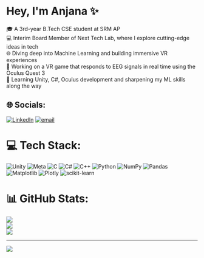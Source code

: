 # Hey, I'm Anjana ✨  
<p>
🎓 A 3rd-year B.Tech CSE student at SRM AP<br> 
💻  Interim Board Member of Next Tech Lab, where I explore cutting-edge ideas in tech<br>  
🌐 Diving deep into Machine Learning and building immersive VR experiences<br>  
🧠 Working on a VR game that responds to EEG signals in real time using the Oculus Quest 3<br>  
🌱 Learning Unity, C#, Oculus development and sharpening my ML skills along the way<br>
</p>


## 🌐 Socials:
[![LinkedIn](https://img.shields.io/badge/LinkedIn-%230077B5.svg?logo=linkedin&logoColor=white)](https://linkedin.com/in/anjana-modugu) [![email](https://img.shields.io/badge/Email-D14836?logo=gmail&logoColor=white)](mailto:anjanamodugu@gmail.com) 

# 💻 Tech Stack:
![Unity](https://img.shields.io/badge/unity-%23000000.svg?style=for-the-badge&logo=unity&logoColor=white) ![Meta](https://img.shields.io/badge/Meta-%230467DF.svg?style=for-the-badge&logo=Meta&logoColor=white) ![C](https://img.shields.io/badge/c-%2300599C.svg?style=for-the-badge&logo=c&logoColor=white) ![C#](https://img.shields.io/badge/c%23-%23239120.svg?style=for-the-badge&logo=csharp&logoColor=white) ![C++](https://img.shields.io/badge/c++-%2300599C.svg?style=for-the-badge&logo=c%2B%2B&logoColor=white) ![Python](https://img.shields.io/badge/python-3670A0?style=for-the-badge&logo=python&logoColor=ffdd54) ![NumPy](https://img.shields.io/badge/numpy-%23013243.svg?style=for-the-badge&logo=numpy&logoColor=white) ![Pandas](https://img.shields.io/badge/pandas-%23150458.svg?style=for-the-badge&logo=pandas&logoColor=white) ![Matplotlib](https://img.shields.io/badge/Matplotlib-%23ffffff.svg?style=for-the-badge&logo=Matplotlib&logoColor=black) ![Plotly](https://img.shields.io/badge/Plotly-%233F4F75.svg?style=for-the-badge&logo=plotly&logoColor=white) ![scikit-learn](https://img.shields.io/badge/scikit--learn-%23F7931E.svg?style=for-the-badge&logo=scikit-learn&logoColor=white)
# 📊 GitHub Stats:
![](https://github-readme-stats.vercel.app/api?username=anjanamodugu2004&theme=dark&hide_border=false&include_all_commits=false&count_private=false)<br/>
![](https://nirzak-streak-stats.vercel.app/?user=anjanamodugu2004&theme=dark&hide_border=false)<br/>
![](https://github-readme-stats.vercel.app/api/top-langs/?username=anjanamodugu2004&theme=dark&hide_border=false&include_all_commits=false&count_private=false&layout=compact)

---
[![](https://visitcount.itsvg.in/api?id=anjanamodugu2004&icon=0&color=0)](https://visitcount.itsvg.in)

<!-- Proudly created with GPRM ( https://gprm.itsvg.in ) -->
